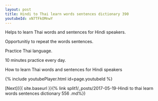 ```yaml
---
layout: post
title: Hindi to Thai learn words sentences dictionary 390 
youtubeId: xN7TFkOMnwY
---
```

 
 
Helps to learn Thai words and sentences for Hindi speakers.

Opportunitiy to repeat the words sentences. 

Practice Thai language. 
 
10 minutes practice every day. 
 
How to learn Thai words and sentences for Hindi speakers 
 
{% include youtubePlayer.html id=page.youtubeId %}
 
 
[Next]({{ site.baseurl }}{% link  split1/_posts/2017-05-19-Hindi to thai learn words sentences dictionary 556 .md%})
 
